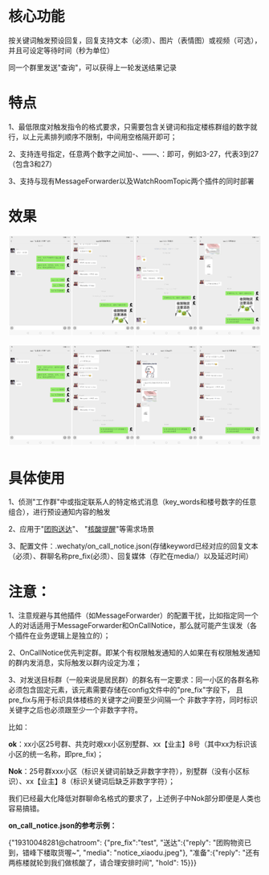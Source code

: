 # 核心功能

按关键词触发预设回复，回复支持文本（必须）、图片（表情图）或视频（可选），并且可设定等待时间（秒为单位）

同一个群里发送"查询"，可以获得上一轮发送结果记录

# 特点

1、最低限度对触发指令的格式要求，只需要包含关键词和指定楼栋群组的数字就行，以上元素排列顺序不限制，中间用空格隔开即可；

2、支持连号指定，任意两个数字之间加-、——、：即可，例如3-27，代表3到27（包含3和27）

3、支持与现有MessageForwarder以及WatchRoomTopic两个插件的同时部署

# 效果

![img](/asset/Collage_20220424_201527.jpg)

![img](/asset/Collage_20220424_201634.jpg)

# 具体使用

1、侦测"工作群"中或指定联系人的特定格式消息（key_words和楼号数字的任意组合），进行预设通知内容的触发

2、应用于"[团购送达](https://github.com/ShanghaiITVolunteer/AntigenWechatBot/issues/25#issuecomment-1104817261)"、
"[核酸提醒](https://github.com/ShanghaiITVolunteer/AntigenWechatBot/issues/25#issuecomment-1104823018)"等需求场景

3、配置文件：.wechaty/on_call_notice.json(存储keyword已经对应的回复文本（必须）、群聊名称pre_fix(必须）、回复媒体（存贮在media/）以及延迟时间）

# 注意：

1、注意规避与其他插件（如MessageForwarder）的配置干扰，比如指定同一个人的对话适用于MessageForwarder和OnCallNotice，那么就可能产生误发（各个插件在业务逻辑上是独立的）；

2、OnCallNotice优先判定群。即某个有权限触发通知的人如果在有权限触发通知的群内发消息，实际触发以群内设定为准；

3、对发送目标群（一般来说是居民群）的群名有一定要求：同一小区的各群名称必须包含固定元素，该元素需要存储在config文件中的"pre_fix"字段下， 且pre_fix与用于标识具体楼栋的关键字之间要至少间隔一个
非数字字符，同时标识关键字之后也必须跟至少一个非数字字符。

比如：

**ok**：xx小区25号群、共克时艰xx小区别墅群、xx【业主】8号（其中xx为标识该小区的统一名称，即pre_fix)；

**Nok**：25号群xxx小区（标识关键词前缺乏非数字字符），别墅群（没有小区标识）、xx【业主】8（标识关键词后缺乏非数字字符）；

我们已经最大化降低对群聊命名格式的要求了，上述例子中Nok部分即便是人类也容易搞错。

**on_call_notice.json的参考示例：**

{"19310048281@chatroom": 
{"pre_fix":"test", 
"送达":{"reply": "团购物资已到，错峰下楼取货喔~", "media": "notice_xiaodu.jpeg"}, 
"准备":{"reply": "还有两栋楼就轮到我们做核酸了，请合理安排时间", "hold": 15}}}
